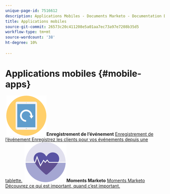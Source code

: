 ```yaml
---
unique-page-id: 7516612
description: Applications Mobiles - Documents Marketo - Documentation Du Produit
title: Applications mobiles
source-git-commit: 26573c20c411208e5a01aa7ec73a97e7208b35d5
workflow-type: tm+mt
source-wordcount: '38'
ht-degree: 10%

---
```



# Applications mobiles {#mobile-apps}

**&#x200B; ![Enregistrement de l’événement](assets/mobile-checkin-icon.png)Enregistrement de l’événement** [Enregistrement de l’événement Enregistrez les clients pour vos événements depuis une tablette.](https://docs.marketo.com/display/DOCS/Event+Check-in)     **&#x200B; ![Moments Marketo](assets/moments-icon.png)Moments Marketo** [Moments Marketo Découvrez ce qui est important, quand c’est important.](https://docs.marketo.com/display/DOCS/Marketo+Moments)
